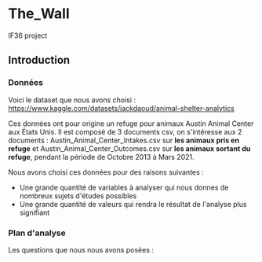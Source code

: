 # The_Wall
IF36 project

## Introduction

### Données

Voici le dataset que nous avons choisi : https://www.kaggle.com/datasets/jackdaoud/animal-shelter-analytics  
  
Ces données ont pour origine un refuge pour animaux Austin Animal Center aux États Unis. Il est composé de 3 documents csv, on s'intéresse aux 2 documents : Austin_Animal_Center_Intakes.csv sur **les animaux pris en refuge** et Austin_Animal_Center_Outcomes.csv sur **les animaux sortant du refuge**, pendant la période de Octobre 2013 à Mars 2021.   

Nous avons choisi ces données pour des raisons suivantes :   
+ Une grande quantité de variables à analyser qui nous donnes de nombreux sujets d'études possibles  
+ Une grande quantité de valeurs qui rendra le résultat de l'analyse plus signifiant  

### Plan d'analyse

Les questions que nous nous avons posées :   

